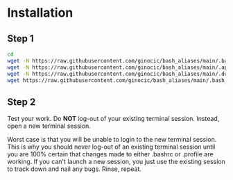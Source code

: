 # Installation
## Step 1
```bash
cd
wget -N https://raw.githubusercontent.com/ginocic/bash_aliases/main/.bash_aliases
wget -N https://raw.githubusercontent.com/ginocic/bash_aliases/main/.apps_aliases
wget -N https://raw.githubusercontent.com/ginocic/bash_aliases/main/.docker_aliases
wget https://raw.githubusercontent.com/ginocic/bash_aliases/main/.bash_secret
```

## Step 2
Test your work. Do **NOT** log-out of your existing terminal session. Instead, open a new terminal session.

Worst case is that you will be unable to login to the new terminal session. This is why you should never log-out of an existing terminal session until you are 100% certain that changes made to either .bashrc or .profile are working. If you can't launch a new session, you just use the existing session to track down and nail any bugs. Rinse, repeat.
